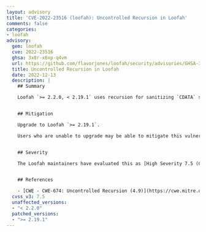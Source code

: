 ```yaml
---
layout: advisory
title: 'CVE-2022-23516 (loofah): Uncontrolled Recursion in Loofah'
comments: false
categories:
- loofah
advisory:
  gem: loofah
  cve: 2022-23516
  ghsa: 3x8r-x6xp-q4vm
  url: https://github.com/flavorjones/loofah/security/advisories/GHSA-3x8r-x6xp-q4vm
  title: Uncontrolled Recursion in Loofah
  date: 2022-12-13
  description: |
    ## Summary

    Loofah `>= 2.2.0, < 2.19.1` uses recursion for sanitizing `CDATA` sections, making it susceptible to stack exhaustion and raising a `SystemStackError` exception.  This may lead to a denial of service through CPU resource consumption.


    ## Mitigation

    Upgrade to Loofah `>= 2.19.1`.

    Users who are unable to upgrade may be able to mitigate this vulnerability by limiting the length of the strings that are sanitized.


    ## Severity

    The Loofah maintainers have evaluated this as [High Severity 7.5 (CVSS3.1)](https://www.first.org/cvss/calculator/3.1#CVSS:3.1/AV:N/AC:L/PR:N/UI:N/S:U/C:N/I:N/A:H).


    ## References

    - [CWE - CWE-674: Uncontrolled Recursion (4.9)](https://cwe.mitre.org/data/definitions/674.html)
  cvss_v3: 7.5
  unaffected_versions:
  - "< 2.2.0"
  patched_versions:
  - ">= 2.19.1"
---
```

